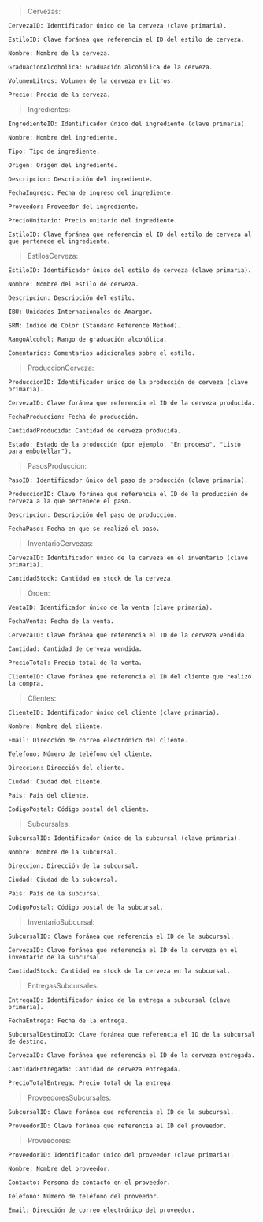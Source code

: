 >Cervezas:

    CervezaID: Identificador único de la cerveza (clave primaria).

    EstiloID: Clave foránea que referencia el ID del estilo de cerveza.

    Nombre: Nombre de la cerveza.

    GraduacionAlcoholica: Graduación alcohólica de la cerveza.

    VolumenLitros: Volumen de la cerveza en litros.

    Precio: Precio de la cerveza.

>Ingredientes:

    IngredienteID: Identificador único del ingrediente (clave primaria).

    Nombre: Nombre del ingrediente.

    Tipo: Tipo de ingrediente.
    
    Origen: Origen del ingrediente.
    
    Descripcion: Descripción del ingrediente.
    
    FechaIngreso: Fecha de ingreso del ingrediente.
    
    Proveedor: Proveedor del ingrediente.
    
    PrecioUnitario: Precio unitario del ingrediente.
    
    EstiloID: Clave foránea que referencia el ID del estilo de cerveza al que pertenece el ingrediente.

>EstilosCerveza:

    EstiloID: Identificador único del estilo de cerveza (clave primaria).
    
    Nombre: Nombre del estilo de cerveza.

    Descripcion: Descripción del estilo.
    
    IBU: Unidades Internacionales de Amargor.
    
    SRM: Índice de Color (Standard Reference Method).
    
    RangoAlcohol: Rango de graduación alcohólica.
    
    Comentarios: Comentarios adicionales sobre el estilo.

>ProduccionCerveza:

    ProduccionID: Identificador único de la producción de cerveza (clave primaria).

    CervezaID: Clave foránea que referencia el ID de la cerveza producida.

    FechaProduccion: Fecha de producción.

    CantidadProducida: Cantidad de cerveza producida.

    Estado: Estado de la producción (por ejemplo, "En proceso", "Listo para embotellar").

>PasosProduccion:

    PasoID: Identificador único del paso de producción (clave primaria).

    ProduccionID: Clave foránea que referencia el ID de la producción de cerveza a la que pertenece el paso.

    Descripcion: Descripción del paso de producción.
    
    FechaPaso: Fecha en que se realizó el paso.

>InventarioCervezas:

    CervezaID: Identificador único de la cerveza en el inventario (clave primaria).

    CantidadStock: Cantidad en stock de la cerveza.

>Orden:

    VentaID: Identificador único de la venta (clave primaria).
    
    FechaVenta: Fecha de la venta.
    
    CervezaID: Clave foránea que referencia el ID de la cerveza vendida.
    
    Cantidad: Cantidad de cerveza vendida.
    
    PrecioTotal: Precio total de la venta.
    
    ClienteID: Clave foránea que referencia el ID del cliente que realizó la compra.
    
>Clientes:

    ClienteID: Identificador único del cliente (clave primaria).

    Nombre: Nombre del cliente.

    Email: Dirección de correo electrónico del cliente.

    Telefono: Número de teléfono del cliente.

    Direccion: Dirección del cliente.

    Ciudad: Ciudad del cliente.

    Pais: País del cliente.

    CodigoPostal: Código postal del cliente.

>Subcursales:

    SubcursalID: Identificador único de la subcursal (clave primaria).

    Nombre: Nombre de la subcursal.
    
    Direccion: Dirección de la subcursal.
    
    Ciudad: Ciudad de la subcursal.
    
    Pais: País de la subcursal.
    
    CodigoPostal: Código postal de la subcursal.

>InventarioSubcursal:

    SubcursalID: Clave foránea que referencia el ID de la subcursal.

    CervezaID: Clave foránea que referencia el ID de la cerveza en el inventario de la subcursal.

    CantidadStock: Cantidad en stock de la cerveza en la subcursal.

>EntregasSubcursales:

    EntregaID: Identificador único de la entrega a subcursal (clave primaria).

    FechaEntrega: Fecha de la entrega.

    SubcursalDestinoID: Clave foránea que referencia el ID de la subcursal de destino.

    CervezaID: Clave foránea que referencia el ID de la cerveza entregada.

    CantidadEntregada: Cantidad de cerveza entregada.
    
    PrecioTotalEntrega: Precio total de la entrega.

>ProveedoresSubcursales:
    
    SubcursalID: Clave foránea que referencia el ID de la subcursal.

    ProveedorID: Clave foránea que referencia el ID del proveedor.
    
>Proveedores:

    ProveedorID: Identificador único del proveedor (clave primaria).

    Nombre: Nombre del proveedor.

    Contacto: Persona de contacto en el proveedor.

    Telefono: Número de teléfono del proveedor.
    
    Email: Dirección de correo electrónico del proveedor.